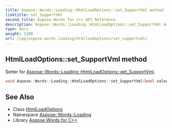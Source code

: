 ```yaml
---
title: Aspose::Words::Loading::HtmlLoadOptions::set_SupportVml method
linktitle: set_SupportVml
second_title: Aspose.Words for C++ API Reference
description: Aspose::Words::Loading::HtmlLoadOptions::set_SupportVml method. Setter for Aspose::Words::Loading::HtmlLoadOptions::get_SupportVml in C++.
type: docs
weight: 1200
url: /cpp/aspose.words.loading/htmlloadoptions/set_supportvml/
---
```

## HtmlLoadOptions::set_SupportVml method


Setter for [Aspose::Words::Loading::HtmlLoadOptions::get_SupportVml](../get_supportvml/).

```cpp
void Aspose::Words::Loading::HtmlLoadOptions::set_SupportVml(bool value)
```

## See Also

* Class [HtmlLoadOptions](../)
* Namespace [Aspose::Words::Loading](../../)
* Library [Aspose.Words for C++](../../../)
